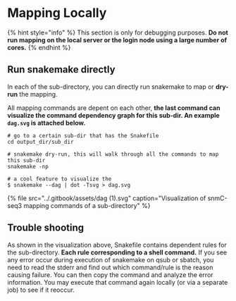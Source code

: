 # Mapping Locally

{% hint style="info" %}
This section is only for debugging purposes. **Do not run mapping on the local server or the login node using a large number of cores.**
{% endhint %}

## Run snakemake directly

In each of the sub-directory, you can directly run snakemake to map or **dry-run** the mapping.

All mapping commands are depent on each other, **the last command can visualize the command dependency graph for this sub-dir. An example `dag.svg` is attached below.**

```text
# go to a certain sub-dir that has the Snakefile
cd output_dir/sub_dir

# snakemake dry-run, this will walk through all the commands to map this sub-dir
snakemake -np

# a cool feature to visualize the 
$ snakemake --dag | dot -Tsvg > dag.svg

```

{% file src="../.gitbook/assets/dag \(1\).svg" caption="Visualization of snmC-seq3 mapping commands of a sub-directory" %}

## Trouble shooting

As shown in the visualization above, Snakefile contains dependent rules for the sub-directory. **Each rule corresponding to a shell command.** If you see any error occur during execution of snakemake on qsub or sbatch, you need to read the stderr and find out which command/rule is the reason causing failure. You can then copy the command and analyze the error information. You may execute that command again locally \(or via a separate job\) to see if it reoccur.

